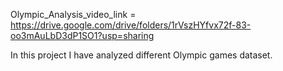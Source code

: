 Olympic_Analysis_video_link = https://drive.google.com/drive/folders/1rVszHYfvx72f-83-oo3mAuLbD3dP1SO1?usp=sharing

In this project I have  analyzed different Olympic games dataset.
